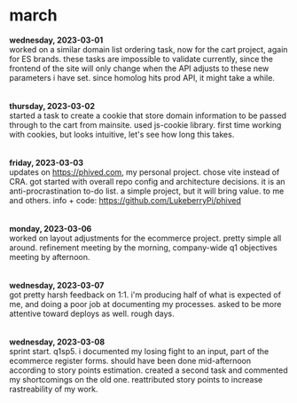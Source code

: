 # march

**wednesday, 2023-03-01**
<br>
worked on a similar domain list ordering task, now for the cart project, again for ES brands. these tasks are impossible to validate currently, since the frontend of the site will only change when the API adjusts to these new parameters i have set. since homolog hits prod API, it might take a while.
<br>
<br>
<br>
**thursday, 2023-03-02**
<br>
started a task to create a cookie that store domain information to be passed through to the cart from mainsite. used js-cookie library. first time working with cookies, but looks intuitive, let's see how long this takes.
<br>
<br>
<br>
**friday, 2023-03-03**
<br>
updates on https://phived.com, my personal project. chose vite instead of CRA. got started with overall repo config and architecture decisions. it is an anti-procrastination to-do list. a simple project, but it will bring value. to me and others. info + code: https://github.com/LukeberryPi/phived
<br>
<br>
<br>
**monday, 2023-03-06**
<br>
worked on layout adjustments for the ecommerce project. pretty simple all around. refinement meeting by the morning, company-wide q1 objectives meeting by afternoon.
<br>
<br>
<br>
**wednesday, 2023-03-07**
<br>
got pretty harsh feedback on 1:1. i'm producing half of what is expected of me, and doing a poor job at documenting my processes. asked to be more attentive toward deploys as well. rough days.
<br>
<br>
<br>
**wednesday, 2023-03-08**
<br>
sprint start. q1sp5. i documented my losing fight to an input, part of the ecommerce register forms. should have been done mid-afternoon according to story points estimation. created a second task and commented my shortcomings on the old one. reattributed story points to increase rastreability of my work.
<br>
<br>
<br>
